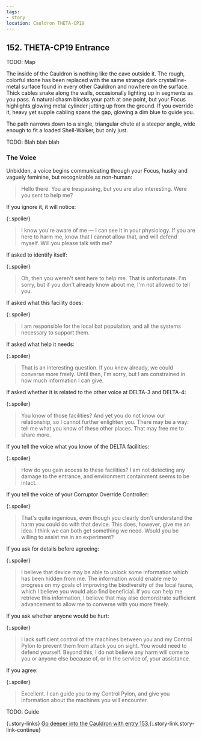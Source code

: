 ```yaml
---
tags:
- story
location: Cauldron THETA-CP19
---
```


## 152. THETA-CP19 Entrance

TODO: Map

The inside of the Cauldron is nothing like the cave outside it.
The rough, colorful stone has been replaced with the same strange dark crystalline-metal surface found in every other Cauldron and nowhere on the surface.
Thick cables snake along the walls, occasionally lighting up in segments as you pass.
A natural chasm blocks your path at one point, but your Focus highlights glowing metal cylinder jutting up from the ground.
If you override it, heavy yet supple cabling spans the gap, glowing a dim blue to guide you.

The path narrows down to a single, triangular chute at a steeper angle, wide enough to fit a loaded Shell-Walker, but only just. 

TODO: Blah blah blah

### The Voice

Unbidden, a voice begins communicating through your Focus, husky and vaguely feminine, but recognizable as non-human:

> Hello there.
> You are trespassing, but you are also interesting.
> Were you sent to help me?

If you ignore it, it will notice:

{:.spoiler}
> I know you're aware of me — I can see it in your physiology.
> If you are here to harm me, know that I cannot allow that, and will defend myself.
> Will you please talk with me?

If asked to identify itself:

{:.spoiler}
> Oh, then you weren't sent here to help me.
> That is unfortunate.
> I'm sorry, but if you don't already know about me, I'm not allowed to tell you.

If asked what this facility does:

{:.spoiler}
> I am responsible for the local bat population, and all the systems necessary to support them.

If asked what help it needs:

{:.spoiler}
> That is an interesting question.
> If you knew already, we could converse more freely.
> Until then, I'm sorry, but I am constrained in how much information I can give.

If asked whether it is related to the other voice at DELTA-3 and DELTA-4:

{:.spoiler}
> You know of those facilities?
> And yet you do not know our relationship, so I cannot further enlighten you.
> There may be a way: tell me what you know of these other places.
> That may free me to share more.

If you tell the voice what you know of the DELTA facilities:

{:.spoiler}
> How do you gain access to these facilities?
> I am not detecting any damage to the entrance, and environment containment seems to be intact.

If you tell the voice of your Corruptor Override Controller:

{:.spoiler}
> That's quite ingenious, even though you clearly don't understand the harm you could do with that device.
> This does, however, give me an idea.
> I think we can both get something we need.
> Would you be willing to assist me in an experiment?

If you ask for details before agreeing:

{:.spoiler}
> I believe that device may be able to unlock some information which has been hidden from me.
> The information would enable me to progress on my goals of improving the biodiversity of the local fauna, which I believe you would also find beneficial.
> If you can help me retrieve this information, I believe that may also demonstrate sufficient advancement to allow me to converse with you more freely.

If you ask whether anyone would be hurt:

{:.spoiler}
> I lack sufficient control of the machines between you and my Control Pylon to prevent them from attack you on sight.
> You would need to defend yourself.
> Beyond this, I do not believe any harm will come to you or anyone else because of, or in the service of, your assistance.

If you agree:

{:.spoiler}
> Excellent.
> I can guide you to my Control Pylon, and give you information about the machines you will encounter.

TODO: Guide

{:.story-links}
[Go deeper into the Cauldron with entry 153.](153-theta-cp19-core.md){:.story-link.story-link-continue}
